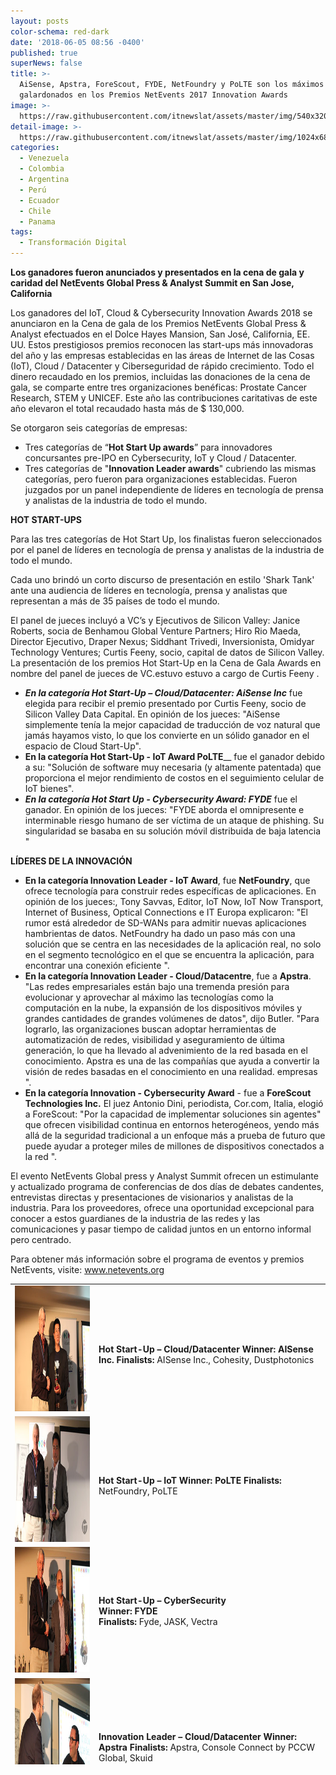 ```yaml
---
layout: posts
color-schema: red-dark
date: '2018-06-05 08:56 -0400'
published: true
superNews: false
title: >-
  AiSense, Apstra, ForeScout, FYDE, NetFoundry y PoLTE son los máximos
  galardonados en los Premios NetEvents 2017 Innovation Awards
image: >-
  https://raw.githubusercontent.com/itnewslat/assets/master/img/540x320/netevent-p.jpg
detail-image: >-
  https://raw.githubusercontent.com/itnewslat/assets/master/img/1024x680/netevent-g.jpg
categories:
  - Venezuela
  - Colombia
  - Argentina
  - Perú
  - Ecuador
  - Chile
  - Panama
tags:
  - Transformación Digital
---
```

**Los ganadores fueron anunciados y presentados en la cena de gala y caridad del NetEvents Global Press & Analyst Summit en San Jose, California**

Los ganadores del IoT, Cloud & Cybersecurity Innovation Awards 2018 se anunciaron en la Cena de gala de los Premios NetEvents Global Press & Analyst efectuados en el  Dolce Hayes Mansion, San José, California, EE. UU. Estos prestigiosos premios reconocen las start-ups más innovadoras del año y las empresas establecidas en las áreas de Internet de las Cosas (IoT), Cloud / Datacenter y Ciberseguridad de rápido crecimiento. Todo el dinero recaudado en los premios, incluidas las donaciones de la cena de gala, se comparte entre tres organizaciones benéficas: Prostate Cancer Research, STEM y UNICEF. Este año las contribuciones caritativas de este año elevaron el total recaudado hasta más de $ 130,000.

Se otorgaron seis categorías de empresas:

- Tres categorías de “**Hot Start Up awards**” para innovadores concursantes pre-IPO en Cybersecurity, IoT y Cloud / Datacenter.   
- Tres categorías de "**Innovation Leader awards**" cubriendo las mismas categorías, pero fueron para organizaciones establecidas. Fueron juzgados por un panel independiente de líderes en tecnología de prensa y analistas de la industria de todo el mundo.

**HOT START-UPS**

Para las tres categorías de Hot Start Up, los finalistas fueron seleccionados por el panel de líderes en tecnología de prensa y analistas de la industria de todo el mundo.

Cada uno brindó un corto discurso de presentación en estilo 'Shark Tank' ante una audiencia de líderes en tecnología, prensa y analistas que representan a más de 35 países de todo el mundo.

El panel de jueces incluyó a VC’s y Ejecutivos de Silicon Valley: Janice Roberts, socia de Benhamou Global Venture Partners; Hiro Rio Maeda, Director Ejecutivo, Draper Nexus; Siddhant Trivedi, Inversionista, Omidyar Technology Ventures; Curtis Feeny, socio, capital de datos de Silicon Valley. La presentación de los premios Hot Start-Up en la Cena de Gala Awards en nombre del panel de jueces de VC.estuvo estuvo a cargo de Curtis Feeny .
 
- _**En la categoría Hot Start-Up – Cloud/Datacenter: AiSense Inc**_ fue elegida para recibir el premio presentado por Curtis Feeny, socio de Silicon Valley Data Capital. En opinión de los jueces: "AiSense simplemente tenía la mejor capacidad de traducción de voz natural que jamás hayamos visto, lo que los convierte en un sólido ganador en el espacio de Cloud Start-Up". 
- **En la categoría Hot Start-Up - IoT Award PoLTE**__ fue el ganador debido a su: "Solución de software muy necesaria (y altamente patentada) que proporciona el mejor rendimiento de costos en el seguimiento celular de IoT bienes". 
- _**En la categoría Hot Start Up - Cybersecurity Award: FYDE**_ fue el ganador. En opinión de los jueces: "FYDE aborda el omnipresente e interminable riesgo humano de ser víctima de un ataque de phishing. Su singularidad se basaba en su solución móvil distribuida de baja latencia "

**LÍDERES DE LA INNOVACIÓN**
 
- **En la categoría Innovation Leader - IoT Award**,  fue **NetFoundry**, que ofrece tecnología para construir redes específicas de aplicaciones. En opinión de los jueces:, Tony Savvas, Editor, IoT Now, IoT Now Transport, Internet of Business, Optical Connections e IT Europa explicaron: "El rumor está alrededor de SD-WANs para admitir nuevas aplicaciones hambrientas de datos. NetFoundry ha dado un paso más con una solución que se centra en las necesidades de la aplicación real, no solo en el segmento tecnológico en el que se encuentra la aplicación, para encontrar una conexión eficiente ".
- **En la categoría Innovation Leader - Cloud/Datacentre**, fue a **Apstra**. "Las redes empresariales están bajo una tremenda presión para evolucionar y aprovechar al máximo las tecnologías como la computación en la nube, la expansión de los dispositivos móviles y grandes cantidades de grandes volúmenes de datos", dijo Butler. "Para lograrlo, las organizaciones buscan adoptar herramientas de automatización de redes, visibilidad y aseguramiento de última generación, lo que ha llevado al advenimiento de la red basada en el conocimiento. Apstra es una de las compañías que ayuda a convertir la visión de redes basadas en el conocimiento en una realidad. empresas ".
- **En la categoría Innovation - Cybersecurity Award** - fue a **ForeScout Technologies Inc.** El juez Antonio Dini, periodista, Cor.com, Italia, elogió a ForeScout: "Por la capacidad de implementar soluciones sin agentes" que ofrecen visibilidad continua en entornos heterogéneos, yendo más allá de la seguridad tradicional a un enfoque más a prueba de futuro que puede ayudar a proteger miles de millones de dispositivos conectados a la red ".
  
El evento NetEvents Global press y Analyst Summit ofrecen un estimulante y actualizado programa de conferencias de dos días de debates candentes, entrevistas directas y presentaciones de visionarios y analistas de la industria. Para los proveedores, ofrece una oportunidad excepcional para conocer a estos guardianes de la industria de las redes y las comunicaciones y pasar tiempo de calidad juntos en un entorno informal pero centrado. 

Para obtener más información sobre el programa de eventos y premios NetEvents, visite: www.netevents.org

<table style="height: 769px;" width="687">
<tbody>
<tr>
<td><img class="alignnone" src="https://raw.githubusercontent.com/itnewslat/assets/master/img/300x300/netevent-Aisense.jpg" alt="" width="340" height="201" /></td>
<td><br style="color: #1a1a1a;" />
<div class="two-third last" style="color: #1a1a1a;"><strong>Hot Start-Up – Cloud/Datacenter</strong>
<strong>Winner: AISense Inc.</strong>
<strong>Finalists:</strong> AISense Inc., Cohesity, Dustphotonics</div></td>
</tr>
<tr>
<td><img class="alignnone" src="https://raw.githubusercontent.com/itnewslat/assets/master/img/300x300/netevent-Polte.jpg" alt="" width="340" height="201" /></td>
<td>
<div class="one-third" style="color: #1a1a1a;"></div>
<br style="color: #1a1a1a;" />
<div class="two-third last" style="color: #1a1a1a;"><strong>Hot Start-Up – IoT</strong>
<strong>Winner: PoLTE</strong>
<strong>Finalists:</strong> NetFoundry, PoLTE</div></td>
</tr>
<tr>
<td><img class="alignnone" src="https://raw.githubusercontent.com/itnewslat/assets/master/img/300x300/netevent-Fyde.jpg" alt="" width="340" height="201" /></td>
<td><span style="font-weight: bold; color: #1a1a1a;">Hot Start-Up – CyberSecurity</span><br style="color: #1a1a1a;" /><span style="font-weight: bold; color: #1a1a1a;">Winner: FYDE</span><br style="color: #1a1a1a;" /><span style="font-weight: bold; color: #1a1a1a;">Finalists:</span><span style="color: #1a1a1a;"> Fyde, JASK, Vectra</span></td>
</tr>
<tr>
<td><img class="alignnone" src="https://raw.githubusercontent.com/itnewslat/assets/master/img/300x300/netevent-Apstra.jpg" alt="" width="340" height="201" /></td>
<td>
<div class="one-third" style="color: #1a1a1a;"></div>
<br style="color: #1a1a1a;" />
<div class="two-third last" style="color: #1a1a1a;"><strong>Innovation Leader – Cloud/Datacenter</strong>
<strong>Winner: Apstra</strong>
<strong>Finalists:</strong> Apstra, Console Connect by PCCW Global, Skuid</div></td>
</tr>
<tr>
<td><img class="alignnone" src="https://raw.githubusercontent.com/itnewslat/assets/master/img/300x300/netevent-netfoundry.jpg" alt="" width="340" height="201" /></td>
<td>
<div class="one-third" style="color: #1a1a1a;"></div>
<br style="color: #1a1a1a;" />
<div class="two-third last" style="color: #1a1a1a;"><strong>Innovation Leader – IoT</strong>
<strong>Winner: NetFoundry</strong>
<strong>Finalists:</strong> ForeScout Technologies Inc., Greenwave Systems, NetFoundry</div></td>
</tr>
<tr>
<td><img class="alignnone" src="https://raw.githubusercontent.com/itnewslat/assets/master/img/300x300/netevent-Cloudera.jpg" alt="" width="340" height="201" /></td>
<td><strong style="font-weight: bold; color: #1a1a1a;">Innovation Leader – CyberSecurity</strong><br style="color: #1a1a1a;" /><strong style="font-weight: bold; color: #1a1a1a;">Winner: ForeScout Technologies INC.</strong><br style="color: #1a1a1a;" /><strong style="font-weight: bold; color: #1a1a1a;">Finalists:</strong><span style="color: #1a1a1a;"> Cloudera, FireEye, ForeScout Technologies Inc.</span></td>
</tr>
</tbody>
</table>